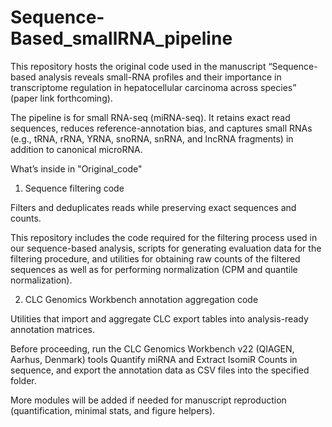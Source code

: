 # Sequence-Based_smallRNA_pipeline
This repository hosts the original code used in the manuscript
“Sequence-based analysis reveals small-RNA profiles and their importance in transcriptome regulation in hepatocellular carcinoma across species” (paper link forthcoming).

The pipeline is for small RNA-seq (miRNA-seq). It retains exact read sequences, reduces reference-annotation bias, and captures small RNAs (e.g., tRNA, rRNA, YRNA, snoRNA, snRNA, and lncRNA fragments) in addition to canonical microRNA.

What’s inside in "Original_code"

1. Sequence filtering code

Filters and deduplicates reads while preserving exact sequences and counts.

This repository includes the code required for the filtering process used in our sequence-based analysis, scripts for generating evaluation data for the filtering procedure, and utilities for obtaining raw counts of the filtered sequences as well as for performing normalization (CPM and quantile normalization).


2. CLC Genomics Workbench annotation aggregation code

Utilities that import and aggregate CLC export tables into analysis-ready annotation matrices.

Before proceeding, run the CLC Genomics Workbench v22 (QIAGEN, Aarhus, Denmark) tools Quantify miRNA and Extract IsomiR Counts in sequence, and export the annotation data as CSV files into the specified folder.

More modules will be added if needed for manuscript reproduction (quantification, minimal stats, and figure helpers).
